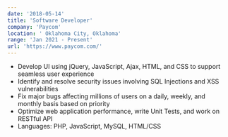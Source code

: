 ```yaml
---
date: '2018-05-14'
title: 'Software Developer'
company: 'Paycom'
location: ' Oklahoma City, Oklahoma'
range: 'Jan 2021 - Present'
url: 'https://www.paycom.com/'
---
```


- Develop UI using jQuery, JavaScript, Ajax, HTML, and CSS to support seamless user experience
- Identify and resolve security issues involving SQL Injections and XSS vulnerabilities
- Fix major bugs affecting millions of users on a daily, weekly, and monthly basis based on priority
- Optimize web application performance, write Unit Tests, and work on RESTful API
- Languages: PHP, JavaScript, MySQL, HTML/CSS
